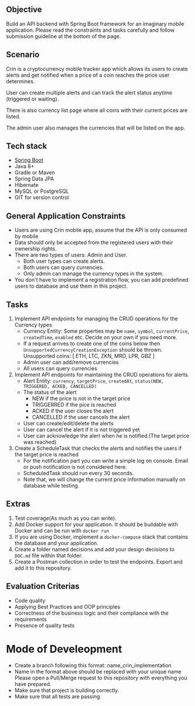 ## Objective
Build an API backend with Spring Boot framework for an imaginary mobile application. Please read the constraints and tasks carefully and follow submission guideline at the bottom of the page.

## Scenario
Crin is a cryptocurrency mobile tracker app which allows its users to create alerts and get notified when a price of a coin reaches the price user determines.

User can create multiple alerts and can track the alert status anytime (triggered or waiting).

There is also currency list page where all coins with their current prices are listed.

The admin user also manages the currencies that will be listed on the app.

## Tech stack
- [Spring Boot](https://spring.io/projects/spring-boot)
- Java 8+
- Gradle or Maven
- Spring Data JPA
- Hibernate
- MySQL or PostgreSQL
- GIT for version control

## General Application Constraints
- Users are using Crin mobile app, assume that the API is only consumed by mobile
- Data should only be accepted from the registered users with their ownership rights.
- There are two types of users: Admin and User.
    - Both user types can create alerts.
    - Both users can query currencies.
    - Only admin can manage the currency types in the system.
- You don't have to implement a registration flow, you can add predefined users to database and use them in this project.

## Tasks
1. Implement API endpoints for managing the CRUD operations for the Currency types
    - Currency Entity: Some properties may be `name`, `symbol`, `currentPrice`, `createdTime`, `enabled` etc. Decide on your own if you need more.
    - If a request arrives to create one of the coins below then `UnsupportedCurrencyCreationException` should be thrown. Unsupported coins: [ ETH, LTC, ZKN, MRD, LPR, GBZ ]
    - Admin user can add/remove currencies
    - All users can query currencies
2. Implement API endpoints for maintaining the CRUD operations for alerts.
    - Alert Entity: `currency`, `targetPrice`, `createdAt`, `status(NEW, TRIGGERED, ACKED, CANCELLED)`
    - The status of the alert
        - NEW if the price is not in the target price
        - TRIGGERRED if the pice is reached
        - ACKED if the user closes the alert
        - CANCELLED if the user cancels the alert
    - User can create/edit/delete the alerts
    - User can cancel the alert if it is not triggered yet
    - User can acknowledge the alert when he is notified.(The target price was reached)
3. Create a ScheduleTask that checks the alerts and notifies the users if the target price is reached
    - For the notification part you can write a simple log on console. Email or push notification is not considered here.
    - ScheduledTask should run every 30 seconds.
    - Note that, we will change the current price information manually on database while testing.

## Extras
1. Test coverage(As much as you can write).
2. Add Docker support for your application. It should be buildable with Docker and can be run with `docker run`
3. If you are using Docker, implement a `docker-compose` stack that contains the database and your application.
4. Create a folder named decisions and add your design decisions to `DOC.md` file within that folder.
5. Create a Postman collection in order to test the endpoints. Export and add it to this repository.

## Evaluation Criterias
- Code quality
- Applying Best Practices and OOP principles
- Correctness of the business logic and their compliance with the requirements
- Presence of quality tests

# Mode of Develeopment
- Create a branch following this format: name_crin_implementation
- Name in the format above should be replaced with your unique name
Please open a Pull/Merge request to this repository with everything you have prepared.
- Make sure that project is building correctly.
- Make sure that all tests are passing.

